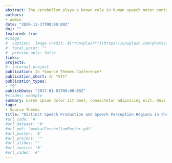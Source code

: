 ```yaml
---
abstract: The cerebellum plays a known role in human speech motor control, but its role in speech perception and language comprehension remains somewhat of a mystery. Recent neuroimaging meta-analyses report a functional topology of activation in the cerebellum related to language use. However, these meta-analyses are based on a small number of studies and they fail to illuminate the roles of the cerebellum in both language use and the subprocesses that define it. Here we conduct a large scale and specific meta-analysis to test the prediction that the cerebellum contains distinct circuits for action and perception in speech processing. 
authors:
- admin
date: "2020-11-17T00:00:00Z"
doi: ""
featured: true
#image:
#  caption: 'Image credit: #[**Unsplash**](https://unsplash.com/photos/pLCdAaMFLTE)'
#  focal_point: ""
#  preview_only: false
links:
projects:
#- internal-project
publication: In *Source Themes Conference*
publication_short: In *STC*
publication_types:
- "9"
publishDate: "2017-01-01T00:00:00Z"
#slides: example
summary: Lorem ipsum dolor sit amet, consectetur adipiscing elit. Duis posuere tellus ac convallis placerat. Proin tincidunt magna sed ex sollicitudin condimentum.
tags:
- Source Themes
title: "Distinct Speech Production and Speech Perception Regions in the Human Cerebellum: A Neuroimaging Meta-Analysis"
#url_code: '#'
#url_dataset: '#'
#url_pdf: 'media/CerebellumPoster.pdf'
#url_poster: '#'
#url_project: ""
#url_slides: ""
#url_source: '#'
#url_video: '#'
---
```



